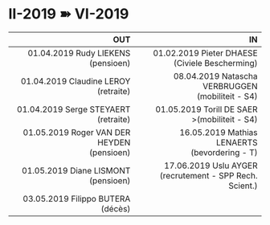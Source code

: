 <link rel="stylesheet" href="S2.css">
<link rel="stylesheet" href="foghorn2.css">

# II-2019 &#10173; VI-2019

| OUT | IN |
| ---: | ---: |
| 01.04.2019 Rudy LIEKENS<br>(pensioen) | 01.02.2019 Pieter DHAESE<br>(Civiele Bescherming) |
| 01.04.2019 Claudine LEROY<br>(retraite) | 08.04.2019 Natascha VERBRUGGEN<br>(mobiliteit - S4) |
| 01.04.2019 Serge STEYAERT<br>(retraite) | 01.05.2019 Torill DE SAER<br>>(mobiliteit - S4) |
| 01.05.2019 Roger VAN DER HEYDEN<br>(pensioen) | 16.05.2019 Mathias LENAERTS<br>(bevordering - T) |
| 01.05.2019 Diane LISMONT<br>(pensioen) | 17.06.2019 Uslu AYGER<br>(recrutement - SPP Rech. Scient.) |
| 03.05.2019 Filippo BUTERA<br>(décès) | &nbsp; |

